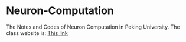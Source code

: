 # Neuron-Computation
The Notes and Codes of Neuron Computation in Peking University.
The class website is: [This link]("www.cnbc.cmu.edu/~tai/nc19.html")
